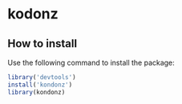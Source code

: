 # kodonz

## How to install
Use the following command to install the package:
```R
library('devtools')
install('kondonz')
library(kondonz)
```
